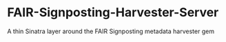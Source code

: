 # FAIR-Signposting-Harvester-Server
A thin Sinatra layer around the FAIR Signposting metadata harvester gem
